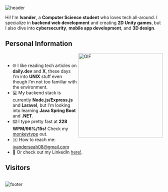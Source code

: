 ![header](https://capsule-render.vercel.app/api?type=waving&height=300&color=gradient&customColorList=10&text=Ivander&fontColor=FFFFFF&desc=Backend%20and%20Game%20Developer&descAlignY=56&fontSize=90&fontAlignY=40&descAlign=50&animation=fadeIn&textBg=false&reversal=false)

Hi! I'm **Ivander**, a **Computer Science student** who loves tech all-around.
I specialize in **backend web development** and creating **2D Unity games**, but I also dive into **cybersecurity**, **mobile app development**, and **3D design**.

## Personal Information
<img align="right" width="270" height="270" alt="GIF" src="https://i.giphy.com/media/v1.Y2lkPTc5MGI3NjExczhmZmtiOTd1MDM2dmhyZHVzanV3dDdzZTdlbmM1MWFsZHhzMm8zbCZlcD12MV9pbnRlcm5hbF9naWZfYnlfaWQmY3Q9Zw/M8ubTcdyKsJAj5DsLC/giphy.gif"><br>
* 🌐 I like reading tech articles on **daily.dev** and **X**, these days I'm into **UNIX** stuff even though I'm not too familiar with the environment.
* 💻 My backend stack is currently **Node.js/Express.js** and **Laravel**, but I'm looking into learning **Java Spring Boot** and **.NET**.
* ⌨️ I type pretty fast at **228 WPM/96%/15s!** Check my [monkeytype](https://monkeytype.com/profile/Ivander) out.
* ✉️ How to reach me: [ivanderseah08@gmail.com](mailto:ivanderseah08@gmail.com)
* 💼 Or check out my LinkedIn [here!](https://www.linkedin.com/in/ivanderivander/).

## Visitors
<div align="center">
  <img src="https://profile-counter.glitch.me/ivander08/count.svg" alt="" />
</div>

![footer](https://capsule-render.vercel.app/api?type=waving&height=100&color=gradient&customColorList=10&fontColor=FFFFFF&descAlignY=56&fontSize=90&fontAlignY=40&descAlign=50&animation=fadeIn&textBg=false&reversal=false&section=footer)
